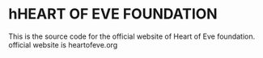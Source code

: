 # hHEART OF EVE FOUNDATION
This is the source code for the official website of Heart of Eve foundation.
official website is heartofeve.org

